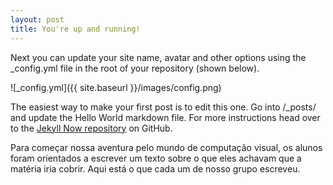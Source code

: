 ```yaml
---
layout: post
title: You're up and running!
---
```


Next you can update your site name, avatar and other options using the _config.yml file in the root of your repository (shown below).

![_config.yml]({{ site.baseurl }}/images/config.png)

The easiest way to make your first post is to edit this one. Go into /_posts/ and update the Hello World markdown file. For more instructions head over to the [Jekyll Now repository](https://github.com/barryclark/jekyll-now) on GitHub.

Para começar nossa aventura pelo mundo de computação visual, os alunos foram orientados a escrever um texto sobre o que eles achavam que a matéria iria cobrir. Aqui está o que cada um de nosso grupo escreveu.
